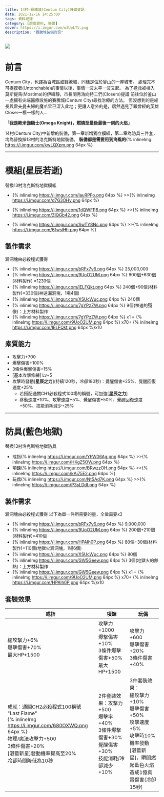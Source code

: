 ```yaml
---
title: 14村—賽騰城(Centum City)裝備資訊
date: 2021-12-16 14:25:00
tags: 資料紀錄
category: [遊戲資料, 裝備]
cover: https://i.imgur.com/o3UpLTV.png
description: "賽騰城裝備資訊"
---
```

![](https://i.imgur.com/o3UpLTV.png)

# 前言

Centum City，也譯為百城區或賽騰城，同樣是位於釜山的一座城市。
處理完不可捉摸者(Untonchable)的事情以後，事情一波未平一波又起。
為了拯救被植入莫斯提馬(Mostima)的伊織靜，市長閔秀浩向特工們(Closers)提議  前往位於釜山一處擁有尖端醫療設施的賽騰城(Centum City)尋找治療的方法。
但沒想到的是總長與霍夫曼夫婦的魔爪早已深入此地；更讓人意外的是，居然遇見了跟曾經的英雄Closer一模一樣的人…

**「我是歐米伽騎士(Omega Knight)，燃燒至最後最後一刻的火焰」**


14村(Centum City)中新增的裝備，第一章新增獨立模組，第二章為防具三件套，均為替換掉13村的洛克斯特地獄裝備。
**裝備都是需要用到海風的**{% inlineImg https://i.imgur.com/kwLQXpm.png 64px %}

---
# 模組(星辰若逝)
替換13村洛克斯特地獄模組

+ {% inlineImg https://i.imgur.com/IauRPFo.png 64px %} >>{% inlineImg https://i.imgur.com/d7G3OHv.png 64px %}

+ {% inlineImg https://i.imgur.com/1dQWFP8.png 64px %} >>{% inlineImg https://i.imgur.com/ZlQGb42.png 64px %}

+ {% inlineImg https://i.imgur.com/SwTY8Nc.png 64px %} >>{% inlineImg https://i.imgur.com/6fwslHh.png 64px %}

## 製作需求
漏洞塊由必殺程式獲得

+ {% inlineImg https://i.imgur.com/bRFx7v6.png 64px %} 25,000,000
+ {% inlineImg https://i.imgur.com/9UoO2UM.png 64px %} 600個+630個(材料製作) =1230個
+ {% inlineImg https://i.imgur.com/lELFQkt.png 64px %} 240個+90個(材料製作)=330個(神速漏洞塊，1場4個)
+ {% inlineImg https://i.imgur.com/XSUcWuc.png 64px %} 240個
+ {% inlineImg https://i.imgur.com/7gYPzZW.png 64px %} 9個(神速的殘像)：上方材料製作
+ {% inlineImg https://i.imgur.com/7gYPzZW.png 64px %} x1 = {% inlineImg https://i.imgur.com/9UoO2UM.png 64px %} x70+ {% inlineImg https://i.imgur.com/lELFQkt.png 64px %}x10

## 素質能力
+ 攻擊力+700
+ 爆擊傷害+100%
+ 3條件爆擊傷害+15%
+ [基本攻擊修練] Lv+5
+ 攻擊時發動[**星辰之力**]\(持續120秒，冷卻180秒\)：覺醒傷害+25%、覺醒回復速度+25%
	+ 若搭配通關CH1必殺程式100場的稱號，可加強\[**星辰之力**\]
	+ 移動速度+10%、攻擊速度+5%、覺醒傷害+50%、覺醒回復速度+50%、技能消耗減少+25%
---
# 防具(藍色地獄)
替換13村洛克斯特地獄防具

+ 戒指{% inlineImg https://i.imgur.com/YhW06Ag.png 64px %} >>{% inlineImg https://i.imgur.com/HKgZ5OW.png 64px %}
+ 項鍊{% inlineImg https://i.imgur.com/BRwzzOH.png 64px %} >>{% inlineImg https://i.imgur.com/kAi75E2.png 64px %}
+ 玩偶{% inlineImg https://i.imgur.com/Nt5Ad7K.png 64px %} >>{% inlineImg https://i.imgur.com/P3sLDdI.png 64px %}

## 製作需求

漏洞塊由必殺程式獲得
以下為單一件所需要的量，全做需要x3

+ {% inlineImg https://i.imgur.com/bRFx7v6.png 64px %} 9,000,000
+ {% inlineImg https://i.imgur.com/9UoO2UM.png 64px %} 200個+210個(材料製作)=410個
+ {% inlineImg https://i.imgur.com/HPAIh0P.png 64px %} 80個+30個(材料製作)=110個(地獄火漏洞塊，1場6個)
+ {% inlineImg https://i.imgur.com/XSUcWuc.png 64px %} 80個
+ {% inlineImg https://i.imgur.com/GW5Geew.png 64px %} 3個(地獄火的餘熱)：上方材料製作
+ {% inlineImg https://i.imgur.com/GW5Geew.png 64px %} x1 = {% inlineImg https://i.imgur.com/9UoO2UM.png 64px %} x70+ {% inlineImg https://i.imgur.com/HPAIh0P.png 64px %}x10

## 套裝效果
|戒指|項鍊|玩偶|
|---|---|---|
|總攻擊力+6% <br> 爆擊傷害+70% <br> 最大HP+1500|攻擊力+1000 <br> 爆擊傷害+10% <br> 3條件爆擊傷害+50% <br> 最大HP+1500|攻擊力+600 <br> 爆擊傷害+20% <br> 3條件傷害+40%|
|成就：通關CH2必殺程式100稱號<br>"Last Flame" <br>{% inlineImg https://i.imgur.com/680OXWQ.png 64px %}<br>物理/魔法攻擊力+500<br>3條件傷害+20%<br>[湛藍新星]發動機率提高至20%<br>冷卻時間降低為10秒|2件套裝效果：攻擊力+500<br>爆擊率+40% <br>3條件爆擊傷害+30% <br>覺醒傷害+30% <br>技能消耗/冷卻減少+10%|3件套裝效果： <br>總攻擊力+10%<br>爆擊傷害+50%<br>攻擊速度+5% <br>攻擊時10%機率發動 <br>[湛藍新星]，瞬間燃起藍色火焰造成1億真實傷害(冷卻15秒)|